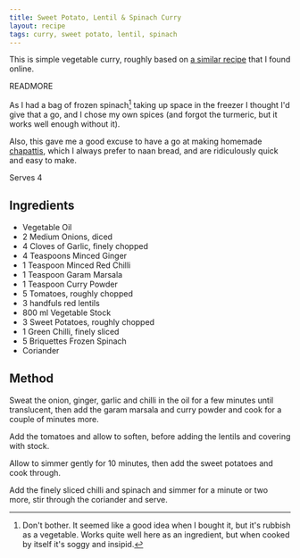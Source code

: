 ```yaml
---
title: Sweet Potato, Lentil & Spinach Curry
layout: recipe
tags: curry, sweet potato, lentil, spinach
---
```

This is simple vegetable curry, roughly based on [a similar recipe](http://www.bbcgoodfood.com/recipes/96608/sweet-potato-spinach-and-lentil-dahl) that I found online. 

READMORE

As I had a bag of frozen spinach[^1] taking up space in the freezer I thought I'd give that a go, and I chose my own spices (and forgot the turmeric, but it works well enough without it).

Also, this gave me a good excuse to have a go at making homemade [chapattis](/recipes/2013/03/11/chapattis.html), which I always prefer to naan bread, and are ridiculously quick and easy to make.

Serves 4

Ingredients
-----------

- Vegetable Oil
- 2 Medium Onions, diced
- 4 Cloves of Garlic, finely chopped
- 4 Teaspoons Minced Ginger
- 1 Teaspoon Minced Red Chilli
- 1 Teaspoon Garam Marsala
- 1 Teaspoon Curry Powder
- 5 Tomatoes, roughly chopped
- 3 handfuls red lentils
- 800 ml Vegetable Stock
- 3 Sweet Potatoes, roughly chopped
- 1 Green Chilli, finely sliced
- 5 Briquettes Frozen Spinach
- Coriander

Method
------

Sweat the onion, ginger, garlic and chilli in the oil for a few minutes until translucent, then add the garam marsala and curry powder and cook for a couple of minutes more.

Add the tomatoes and allow to soften, before adding the lentils and covering with stock.

Allow to simmer gently for 10 minutes, then add the sweet potatoes and cook through.

Add the finely sliced chilli and spinach and simmer for a minute or two more, stir through the coriander and serve.

[^1]: Don't bother. It seemed like a good idea when I bought it, but it's rubbish as a vegetable. Works quite well here as an ingredient, but when cooked by itself it's soggy and insipid.

